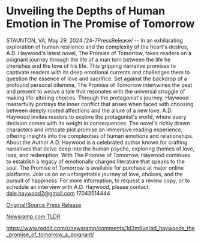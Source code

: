 # Unveiling the Depths of Human Emotion in The Promise of Tomorrow

STAUNTON, VA, May 29, 2024 /24-7PressRelease/ -- In an exhilarating exploration of human resilience and the complexity of the heart's desires, A.D. Haywood's latest novel, The Promise of Tomorrow, takes readers on a poignant journey through the life of a man torn between the life he cherishes and the love of his life. This gripping narrative promises to captivate readers with its deep emotional currents and challenges them to question the essence of love and sacrifice.  Set against the backdrop of a profound personal dilemma, The Promise of Tomorrow intertwines the past and present to weave a tale that resonates with the universal struggle of making life-altering choices. Through the protagonist's journey, Haywood masterfully portrays the inner conflict that arises when faced with choosing between deeply rooted affections and the allure of a new love.  A.D. Haywood invites readers to explore the protagonist's world, where every decision comes with its weight in consequences. The novel's richly drawn characters and intricate plot promise an immersive reading experience, offering insights into the complexities of human emotions and relationships.  About the Author A.D. Haywood is a celebrated author known for crafting narratives that delve deep into the human psyche, exploring themes of love, loss, and redemption. With The Promise of Tomorrow, Haywood continues to establish a legacy of emotionally charged literature that speaks to the soul.  The Promise of Tomorrow is available for purchase at major online platforms. Join us on an unforgettable journey of love, choices, and the pursuit of happiness.  For more information, to request a review copy, or to schedule an interview with A.D. Haywood, please contact: dale.haywood2@gmail.com 17043514444 

[Original/Source Press Release](https://www.24-7pressrelease.com/press-release/511231/unveiling-the-depths-of-human-emotion-in-the-promise-of-tomorrow)
                    

[Newsramp.com TLDR](None) 

https://www.reddit.com/r/newsramp/comments/1d3m9vq/ad_haywoods_the_promise_of_tomorrow_a_poignant/